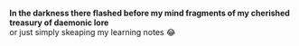 **In the darkness there flashed before my mind fragments of my cherished treasury of daemonic lore**  
or just simply skeaping my learning notes :joy:
